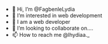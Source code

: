 - 👋 Hi, I’m @FagbenleLydia
- 👀 I’m interested in web development
- 🌱 I am a web developer
- 💞️ I’m looking to collaborate on....
- 📫 How to reach me @lhydiaa._

<!---
FagbenleLydia/FagbenleLydia is a ✨ special ✨ repository because its `README.md` (this file) appears on your GitHub profile.
You can click the Preview link to take a look at your changes.
--->
